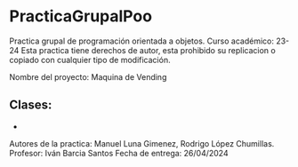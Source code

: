 # PracticaGrupalPoo
Practica grupal de programación orientada a objetos. Curso académico: 23-24
Esta practica tiene derechos de autor, esta prohibido su replicacion o copiado con cualquier tipo de modificación. 


Nombre del proyecto: Maquina de Vending

Clases: 
  -
  -

Autores de la practica: Manuel Luna Gimenez, Rodrigo López Chumillas.
Profesor: Iván Barcia Santos
Fecha de entrega: 26/04/2024
